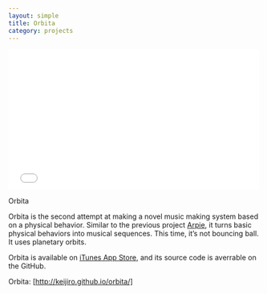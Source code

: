 ```yaml
---
layout: simple
title: Orbita
category: projects
---
```


<iframe src="//player.vimeo.com/video/67175267?byline=0&amp;portrait=0" width="500" height="281" frameborder="0" webkitallowfullscreen mozallowfullscreen allowfullscreen></iframe>

Orbita

Orbita is the second attempt at making a novel music making system based on a physical behavior. Similar to the previous project [Arpie][Arpie], it turns basic physical behaviors into musical sequences. This time, it’s not bouncing ball. It uses planetary orbits.

Orbita is available on [iTunes App Store][iTunes], and its source code is averrable on the GitHub.

Orbita: [http://keijiro.github.io/orbita/]

[Arpie]: http://keijiro.github.io/projects/arpie.html
[iTunes]: https://itunes.apple.com/us/app/orbita-for-ios/id654452426?ls=1&mt=8
